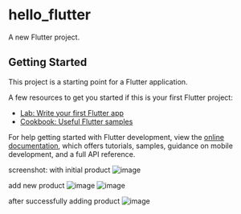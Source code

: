 # hello_flutter

A new Flutter project.

## Getting Started

This project is a starting point for a Flutter application.

A few resources to get you started if this is your first Flutter project:

- [Lab: Write your first Flutter app](https://docs.flutter.dev/get-started/codelab)
- [Cookbook: Useful Flutter samples](https://docs.flutter.dev/cookbook)

For help getting started with Flutter development, view the
[online documentation](https://docs.flutter.dev/), which offers tutorials,
samples, guidance on mobile development, and a full API reference.

screenshot:
with initial product
![image](https://github.com/kausar100/flutter-bloc-with-repo/assets/55630610/eb6917d3-818f-4415-b02f-6c7e5522417a)

add new product
![image](https://github.com/kausar100/flutter-bloc-with-repo/assets/55630610/8b7f1e03-39ad-4af1-a375-01b9a7201e5b)
![image](https://github.com/kausar100/flutter-bloc-with-repo/assets/55630610/d4db4153-3b5b-4627-b36b-2e9a0279331a)

after successfully adding product
![image](https://github.com/kausar100/flutter-bloc-with-repo/assets/55630610/6ad9a8ac-7040-41cc-ad11-68ce0c2de165)
